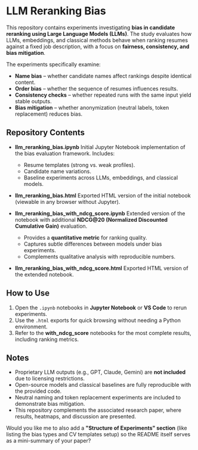 # LLM Reranking Bias

This repository contains experiments investigating **bias in candidate reranking using Large Language Models (LLMs)**. The study evaluates how LLMs, embeddings, and classical methods behave when ranking resumes against a fixed job description, with a focus on **fairness, consistency, and bias mitigation**.

The experiments specifically examine:

* **Name bias** – whether candidate names affect rankings despite identical content.
* **Order bias** – whether the sequence of resumes influences results.
* **Consistency checks** – whether repeated runs with the same input yield stable outputs.
* **Bias mitigation** – whether anonymization (neutral labels, token replacement) reduces bias.

## Repository Contents

* **llm\_reranking\_bias.ipynb**
  Initial Jupyter Notebook implementation of the bias evaluation framework. Includes:

  * Resume templates (strong vs. weak profiles).
  * Candidate name variations.
  * Baseline experiments across LLMs, embeddings, and classical models.

* **llm\_reranking\_bias.html**
  Exported HTML version of the initial notebook (viewable in any browser without Jupyter).

* **llm\_reranking\_bias\_with\_ndcg\_score.ipynb**
  Extended version of the notebook with additional **NDCG\@20 (Normalized Discounted Cumulative Gain)** evaluation.

  * Provides a **quantitative metric** for ranking quality.
  * Captures subtle differences between models under bias experiments.
  * Complements qualitative analysis with reproducible numbers.

* **llm\_reranking\_bias\_with\_ndcg\_score.html**
  Exported HTML version of the extended notebook.


## How to Use

1. Open the `.ipynb` notebooks in **Jupyter Notebook** or **VS Code** to rerun experiments.
2. Use the `.html` exports for quick browsing without needing a Python environment.
3. Refer to the **with\_ndcg\_score** notebooks for the most complete results, including ranking metrics.


## Notes

* Proprietary LLM outputs (e.g., GPT, Claude, Gemini) are **not included** due to licensing restrictions.
* Open-source models and classical baselines are fully reproducible with the provided code.
* Neutral naming and token replacement experiments are included to demonstrate bias mitigation.
* This repository complements the associated research paper, where results, heatmaps, and discussion are presented.

Would you like me to also add a **"Structure of Experiments" section** (like listing the bias types and CV templates setup) so the README itself serves as a mini-summary of your paper?
